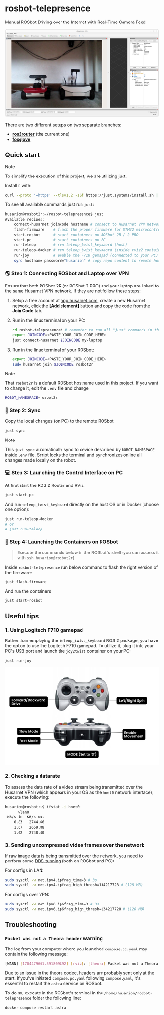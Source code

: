 # rosbot-telepresence

Manual ROSbot Driving over the Internet with Real-Time Camera Feed

![ROSbot ROS2 user interface](.docs/rosbot-rviz.png)

There are two different setups on two separate branches:

- [**ros2router**](https://github.com/husarion/rosbot-telepresence/tree/ros2router) (the current one)
- [**foxglove**](https://github.com/husarion/rosbot-telepresence/tree/foxglove)

## Quick start

> [!NOTE]
> To simplify the execution of this project, we are utilizing [just](https://github.com/casey/just).
>
> Install it with:
>
> ```bash
> curl --proto '=https' --tlsv1.2 -sSf https://just.systems/install.sh | sudo bash -s -- --to /usr/bin
> ```

To see all available commands just run `just`:

```bash
husarion@rosbot2r:~/rosbot-telepresence$ just
Available recipes:
    connect-husarnet joincode hostname # connect to Husarnet VPN network
    flash-firmware    # flash the proper firmware for STM32 microcontroller in ROSbot 2R / 2 PRO
    start-rosbot      # start containers on ROSbot 2R / 2 PRO
    start-pc          # start containers on PC
    run-teleop        # run teleop_twist_keybaord (host)
    run-teleop-docker # run teleop_twist_keybaord (inside rviz2 container)
    run-joy           # enable the F710 gemapad (connected to your PC) to control ROSbot
    sync hostname password="husarion" # copy repo content to remote host with 'rsync' and watch for changes
```

### 🌎 Step 1: Connecting ROSbot and Laptop over VPN

Ensure that both ROSbot 2R (or ROSbot 2 PRO) and your laptop are linked to the same Husarnet VPN network. If they are not follow these steps:

1. Setup a free account at [app.husarnet.com](https://app.husarnet.com/), create a new Husarnet network, click the **[Add element]** button and copy the code from the **Join Code** tab.

2. Run in the linux terminal on your PC:

   ```bash
   cd rosbot-telepresence/ # remember to run all "just" commands in the repo root folder
   export JOINCODE=<PASTE_YOUR_JOIN_CODE_HERE>
   just connect-husarnet $JOINCODE my-laptop
   ```

3. Run in the linux terminal of your ROSbot:

   ```bash
   export JOINCODE=<PASTE_YOUR_JOIN_CODE_HERE>
   sudo husarnet join $JOINCODE rosbot2r
   ```

> [!NOTE]
> That `rosbot2r` is a default ROSbot hostname used in this project. If you want to change it, edit the `.env` file and change
>
> ```bash
> ROBOT_NAMESPACE=rosbot2r
> ```

### 📡 Step 2: Sync

Copy the local changes (on PC) to the remote ROSbot

```bash
just sync
```

> [!NOTE]
> This `just sync` automatically sync to device described by `ROBOT_NAMESPACE` inside `.env` file. Script locks the terminal and synchronizes online all changes made locally on the robot.

### 💻 Step 3: Launching the Control Interface on PC

At first start the ROS 2 Router and RViz:

```bash
just start-pc
```

And run `teleop_twist_keyboard` directly on the host OS or in Docker (choose one option):

```bash
just run-teleop-docker
# or
# just run-teleop
```

### 🤖 Step 4: Launching the Containers on ROSbot

> Execute the commands below in the ROSbot's shell (you can access it with `ssh husarion@rosbot2r`)

Inside `rosbot-telepresence` run below command to flash the right version of the firmware:

```bash
just flash-firmware
```

And run the containers

```bash
just start-rosbot
```

## Useful tips

### 1. Using Logitech F710 gamepad

Rather than employing the `teleop_twist_keyboard` ROS 2 package, you have the option to use the Logitech F710 gamepad. To utilize it, plug it into your PC's USB port and launch the `joy2twist` container on your PC:

```bash
just run-joy
```

![ROSbot control with gamepad](.docs/gamepad-legend.jpg)

### 2. Checking a datarate

To assess the data rate of a video stream being transmitted over the Husarnet VPN (which appears in your OS as the `hnet0` network interface), execute the following:

```bash
husarion@rosbot:~$ ifstat -i hnet0
      wlan0
 KB/s in  KB/s out
    6.83   2744.66
    1.67   2659.88
    1.02   2748.40
```

### 3. Sending uncompressed video frames over the network

If raw image data is being transmitted over the network, you need to perform some [DDS-tunning](https://docs.ros.org/en/humble/How-To-Guides/DDS-tuning.html) (both on ROSbot and PC):

For configs in LAN:

```bash
sudo sysctl -w net.ipv4.ipfrag_time=3 # 3s
sudo sysctl -w net.ipv4.ipfrag_high_thresh=134217728 # (128 MB)
```

For configs over VPN:

```bash
sudo sysctl -w net.ipv6.ip6frag_time=3 # 3s
sudo sysctl -w net.ipv6.ip6frag_high_thresh=134217728 # (128 MB)
```

## Troubleshooting

### `Packet was not a Theora header` warning

The log from your computer where you launched `compose.pc.yaml` may contain the following message:

```bash
[WARN] [1704479601.591809892] [rviz]: [theora] Packet was not a Theora header
```

Due to an issue in the theora codec, headers are probably sent only at the start. If you've initiated `compose.pc.yaml` following `compose.yaml`, it's essential to restart the `astra` service on ROSbot.

To do so, execute in the ROSbot's terminal in the `/home/husarion/rosbot-telepresence` folder the following line:

```bash
docker compose restart astra
```
